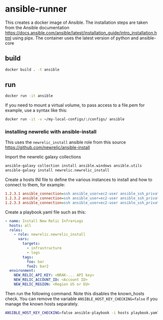# ansible-runner

This creates a docker image of Ansible. The installation steps are taken from the Ansible documentation https://docs.ansible.com/ansible/latest/installation_guide/intro_installation.html using pipx.
The container uses the latest version of python and ansible-core


## build

```bash
docker build . -t ansible
```

## run

```bash
docker run -it ansible
```

If you need to mount a virtual volume, to pass access to a file.pem for example, use a syntax like this:

```bash
docker run -it -v ~/my-local-configs/:/configs/ ansible
```


### installing newrelic with ansible-install

This uses the `newrelic_install` ansible role from this source https://github.com/newrelic/ansible-install

Import the newrelic galaxy collections
```bash
ansible-galaxy collection install ansible.windows ansible.utils
ansible-galaxy install newrelic.newrelic_install
```

Create a hosts INI file to define the various instances to install and how to connect to them, for example:
```ini
1.2.3.1 ansible_connection=ssh ansible_user=ec2-user ansible_ssh_private_key_file=/path/to/file.pem 
1.2.3.2 ansible_connection=ssh ansible_user=ec2-user ansible_ssh_private_key_file=/path/to/file.pem 
1.2.3.3 ansible_connection=ssh ansible_user=ec2-user ansible_ssh_private_key_file=/path/to/file.pem 
```

Create a playbook.yaml file such as this:
```yaml
- name: Install New Relic Infra+Logs
  hosts: all
  roles:
    - role: newrelic.newrelic_install
      vars:
        targets:
          - infrastructure
          - logs
        tags:
          foo: bar
          foo2: bar2
  environment:
    NEW_RELIC_API_KEY: <NRAK-... API key>
    NEW_RELIC_ACCOUNT_ID: <Account ID>
    NEW_RELIC_REGION: <Region US or EU>
```

Then run the following command. Note this disables the known_hosts check. You can remove the variable `ANSIBLE_HOST_KEY_CHECKING=false` if you manage the known hosts separately.
```bash
ANSIBLE_HOST_KEY_CHECKING=false ansible-playbook -i hosts playbook.yaml 
```
